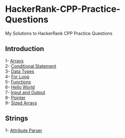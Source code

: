 # HackerRank-CPP-Practice-Questions
My Solutions to HackerRank CPP Practice Questions

## Introduction
1- [Arrays](/Introduction/Arrays.cpp) <br>
2- [Conditional Statement](/Introduction/ConditionalStatement.cpp) <br>
3- [Data Types](/Introduction/DataTypes.cpp)<br>
4- [For Loop](/Introduction/ForLoop.cpp)<br>
5- [Functions](/Introduction/Functions.cpp)<br>
6- [Hello World](/Introduction/HelloWorld.cpp)<br>
7- [Input and Output](/Introduction/InputNOutput.cpp)<br>
8- [Pointer](/Introduction/Pointer.cpp)<br>
9- [Sized Arrays](/Introduction/SizedArrays.cpp)<br>


## Strings
1- [Attribute Parser](/Strings/AttributeParser.cpp)<br>
